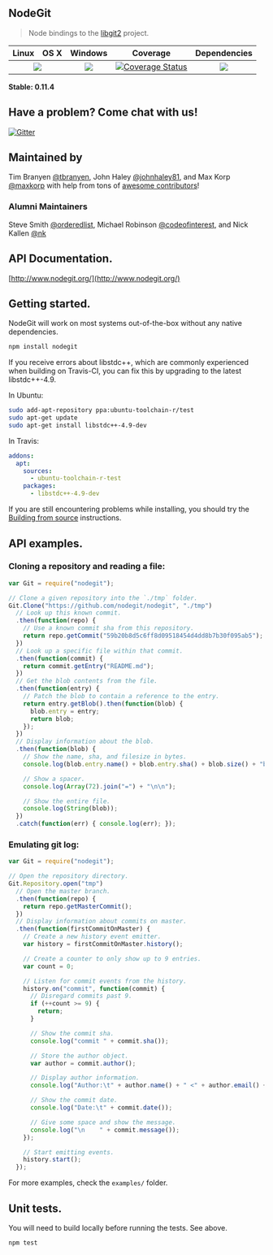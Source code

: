 NodeGit
-------

> Node bindings to the [libgit2](http://libgit2.github.com/) project.

<table>
  <thead>
    <tr>
      <th>Linux</th>
      <th>OS X</th>
      <th>Windows</th>
      <th>Coverage</th>
      <th>Dependencies</th>
    </tr>
  </thead>
  <tbody>
    <tr>
      <td colspan="2" align="center">
        <a href="https://travis-ci.org/nodegit/nodegit"><img src="https://api.travis-ci.org/nodegit/nodegit.svg?branch=master"></a>
      </td>
      <td align="center">
        <a href="https://ci.appveyor.com/project/timbranyen/nodegit"><img src="https://ci.appveyor.com/api/projects/status/e5a5q75l9yfhnfv2?svg=true"></a>
      </td>
      <td align="center">
        <a href="https://coveralls.io/r/nodegit/nodegit"><img src="https://coveralls.io/repos/nodegit/nodegit/badge.svg" alt="Coverage Status"></a>
      </td>
      <td align="center">
        <a href="https://david-dm.org/nodegit/nodegit"><img src="https://david-dm.org/nodegit/nodegit.svg"></a>
      </td>
    </tr>
  </tbody>
</table>

**Stable: 0.11.4**

## Have a problem? Come chat with us! ##

[![Gitter](http://www.nodegit.org/img/gitterbadge.svg)](https://gitter.im/nodegit/nodegit)

## Maintained by ##
Tim Branyen [@tbranyen](http://twitter.com/tbranyen),
John Haley [@johnhaley81](http://twitter.com/johnhaley81), and
Max Korp [@maxkorp](http://twitter.com/MaximilianoKorp) with help from tons of
[awesome contributors](https://github.com/nodegit/nodegit/contributors)!

### Alumni Maintainers ###
Steve Smith [@orderedlist](https://twitter.com/orderedlist),
Michael Robinson [@codeofinterest](http://twitter.com/codeofinterest), and
Nick Kallen [@nk](http://twitter.com/nk)

## API Documentation. ##

[http://www.nodegit.org/](http://www.nodegit.org/)

## Getting started. ##

NodeGit will work on most systems out-of-the-box without any native
dependencies.

``` bash
npm install nodegit
```

If you receive errors about libstdc++, which are commonly experienced when
building on Travis-CI, you can fix this by upgrading to the latest
libstdc++-4.9.

In Ubuntu:

``` sh
sudo add-apt-repository ppa:ubuntu-toolchain-r/test
sudo apt-get update
sudo apt-get install libstdc++-4.9-dev
```

In Travis:

``` yaml
addons:
  apt:
    sources:
      - ubuntu-toolchain-r-test
    packages:
      - libstdc++-4.9-dev
```

If you are still encountering problems while installing, you should try the
[Building from source](http://www.nodegit.org/guides/install/from-source/)
instructions.

## API examples. ##

### Cloning a repository and reading a file: ###

``` javascript
var Git = require("nodegit");

// Clone a given repository into the `./tmp` folder.
Git.Clone("https://github.com/nodegit/nodegit", "./tmp")
  // Look up this known commit.
  .then(function(repo) {
    // Use a known commit sha from this repository.
    return repo.getCommit("59b20b8d5c6ff8d09518454d4dd8b7b30f095ab5");
  })
  // Look up a specific file within that commit.
  .then(function(commit) {
    return commit.getEntry("README.md");
  })
  // Get the blob contents from the file.
  .then(function(entry) {
    // Patch the blob to contain a reference to the entry.
    return entry.getBlob().then(function(blob) {
      blob.entry = entry;
      return blob;
    });
  })
  // Display information about the blob.
  .then(function(blob) {
    // Show the name, sha, and filesize in bytes.
    console.log(blob.entry.name() + blob.entry.sha() + blob.size() + "b");

    // Show a spacer.
    console.log(Array(72).join("=") + "\n\n");

    // Show the entire file.
    console.log(String(blob));
  })
  .catch(function(err) { console.log(err); });

```

### Emulating git log: ###

``` javascript
var Git = require("nodegit");

// Open the repository directory.
Git.Repository.open("tmp")
  // Open the master branch.
  .then(function(repo) {
    return repo.getMasterCommit();
  })
  // Display information about commits on master.
  .then(function(firstCommitOnMaster) {
    // Create a new history event emitter.
    var history = firstCommitOnMaster.history();

    // Create a counter to only show up to 9 entries.
    var count = 0;

    // Listen for commit events from the history.
    history.on("commit", function(commit) {
      // Disregard commits past 9.
      if (++count >= 9) {
        return;
      }

      // Show the commit sha.
      console.log("commit " + commit.sha());

      // Store the author object.
      var author = commit.author();

      // Display author information.
      console.log("Author:\t" + author.name() + " <" + author.email() + ">");

      // Show the commit date.
      console.log("Date:\t" + commit.date());

      // Give some space and show the message.
      console.log("\n    " + commit.message());
    });

    // Start emitting events.
    history.start();
  });
```

For more examples, check the `examples/` folder.

## Unit tests. ##

You will need to build locally before running the tests.  See above.

``` bash
npm test
```
